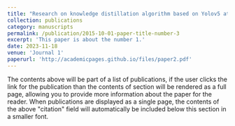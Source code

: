 ```yaml
---
title: "Research on knowledge distillation algorithm based on Yolov5 attention mechanism"
collection: publications
category: manuscripts
permalink: /publication/2015-10-01-paper-title-number-3
excerpt: 'This paper is about the number 1.'
date: 2023-11-18
venue: 'Journal 1'
paperurl: 'http://academicpages.github.io/files/paper2.pdf'
---
```


The contents above will be part of a list of publications, if the user clicks the link for the publication than the contents of section will be rendered as a full page, allowing you to provide more information about the paper for the reader. When publications are displayed as a single page, the contents of the above "citation" field will automatically be included below this section in a smaller font.
